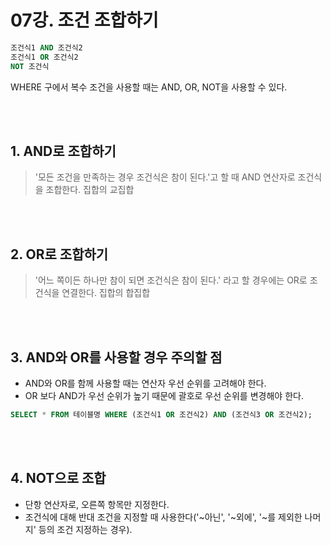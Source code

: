 # 07강. 조건 조합하기

```sql
조건식1 AND 조건식2
조건식1 OR 조건식2
NOT 조건식
```

WHERE 구에서 복수 조건을 사용할 때는 AND, OR, NOT을 사용할 수 있다.

<br><br>

## 1. AND로 조합하기
> '모든 조건을 만족하는 경우 조건식은 참이 된다.'고 할 때 AND 연산자로 조건식을 조합한다.
> 집합의 교집합

<br><br>

## 2. OR로 조합하기
> '어느 쪽이든 하나만 참이 되면 조건식은 참이 된다.' 라고 할 경우에는 OR로 조건식을 연결한다.
> 집합의 합집합

<br><br>

## 3. AND와 OR를 사용할 경우 주의할 점
* AND와 OR를 함께 사용할 때는 연산자 우선 순위를 고려해야 한다.
* OR 보다 AND가 우선 순위가 높기 때문에 괄호로 우선 순위를 변경해야 한다.

```sql
SELECT * FROM 테이블명 WHERE (조건식1 OR 조건식2) AND (조건식3 OR 조건식2);
```

<br><br>

## 4. NOT으로 조합
* 단항 연산자로, 오른쪽 항목만 지정한다.
* 조건식에 대해 반대 조건을 지정할 때 사용한다('~아닌', '~외에', '~를 제외한 나머지' 등의 조건 지정하는 경우).
